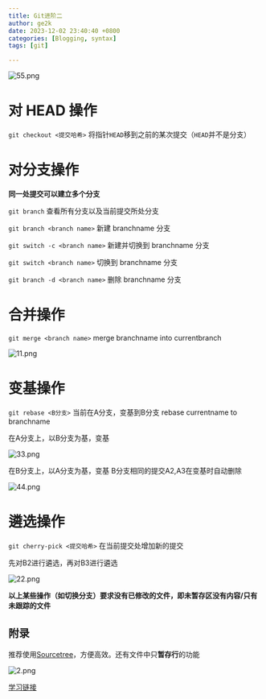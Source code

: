 ```yaml
---
title: Git进阶二
author: ge2k
date: 2023-12-02 23:40:40 +0800
categories: [Blogging, syntax]
tags: [git]

---
```


![55.png](https://i.ibb.co/hKZb48W/55.png)

# 对 HEAD 操作

`git checkout <提交哈希>` 将指针`HEAD`移到之前的某次提交（`HEAD`并不是分支）


# 对分支操作

**同一处提交可以建立多个分支**

`git branch` 查看所有分支以及当前提交所处分支

`git branch <branch name>` 新建 branchname 分支

`git switch -c <branch name>` 新建并切换到 branchname 分支

`git switch <branch name>` 切换到 branchname 分支

`git branch -d <branch name>` 删除 branchname 分支

# 合并操作
`git merge <branch name>` merge branchname into currentbranch

![11.png](https://i.ibb.co/2MrPNLp/11.png)

# 变基操作

`git rebase <B分支>` 当前在A分支，变基到B分支 rebase currentname to branchname

在A分支上，以B分支为基，变基

![33.png](https://i.ibb.co/YNrjnvL/33.png)

在B分支上，以A分支为基，变基 B分支相同的提交A2,A3在变基时自动删除

![44.png](https://i.ibb.co/MRjCtvB/44.png)

# 遴选操作

`git cherry-pick <提交哈希>` 在当前提交处增加新的提交

先对B2进行遴选，再对B3进行遴选

![22.png](https://i.ibb.co/1f8WsxL/22.png)


**以上某些操作（如切换分支）要求没有已修改的文件，即未暂存区没有内容/只有未跟踪的文件**


## 附录

推荐使用[Sourcetree](https://www.sourcetreeapp.com/)，方便高效。还有文件中只**暂存行**的功能

![2.png](https://i.ibb.co/sVss3BY/2.png)

[学习链接](https://www.bilibili.com/video/BV1aC4y1A7NN/?spm_id_from=333.999.0.0&vd_source=890879be0041154ef8107bc3fadcc7c4)